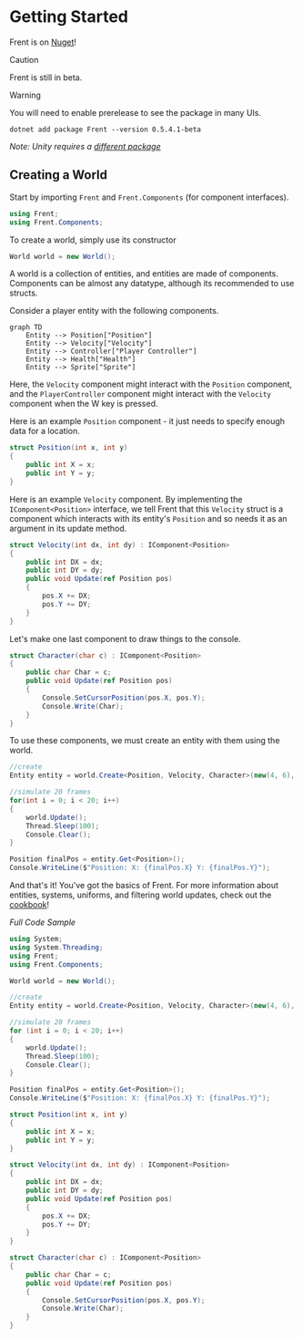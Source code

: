 
# Getting Started

Frent is on [Nuget](https://www.nuget.org/packages/Frent/)!

> [!CAUTION]
> Frent is still in beta.

> [!WARNING]
> You will need to enable prerelease to see the package in many UIs.

```pwsh
dotnet add package Frent --version 0.5.4.1-beta
```

*Note: Unity requires a [different package](https://itsbuggingme.github.io/Frent/docs/unity.html)*

## Creating a World
Start by importing `Frent` and `Frent.Components` (for component interfaces).
```csharp
using Frent;
using Frent.Components;
```
To create a world, simply use its constructor
```csharp
World world = new World(); 
```
A world is a collection of entities, and entities are made of components. Components can be almost any datatype, although its recommended to use structs.

Consider a player entity with the following components.
```mermaid
graph TD
    Entity --> Position["Position"]
    Entity --> Velocity["Velocity"]
    Entity --> Controller["Player Controller"]
    Entity --> Health["Health"]
    Entity --> Sprite["Sprite"]
```
Here, the `Velocity` component might interact with the `Position` component, and the `PlayerController` component might interact with the `Velocity` component when the W key is pressed.

Here is an example `Position` component - it just needs to specify enough data for a location.
```csharp
struct Position(int x, int y)
{
    public int X = x;
    public int Y = y;
}
```
Here is an example `Velocity` component. By implementing the `IComponent<Position>` interface, we tell Frent that this `Velocity` struct is a component which interacts with its entity's `Position` and so needs it as an argument in its update method.
```csharp
struct Velocity(int dx, int dy) : IComponent<Position>
{
    public int DX = dx;
    public int DY = dy;
    public void Update(ref Position pos)
    {
        pos.X += DX;
        pos.Y += DY;
    }
}
```
Let's make one last component to draw things to the console.
```csharp
struct Character(char c) : IComponent<Position>
{
    public char Char = c;
    public void Update(ref Position pos)
    {
        Console.SetCursorPosition(pos.X, pos.Y);
        Console.Write(Char);
    }
}
```
To use these components, we must create an entity with them using the world.
```csharp
//create
Entity entity = world.Create<Position, Velocity, Character>(new(4, 6), new(2, 0), new('@'));

//simulate 20 frames
for(int i = 0; i < 20; i++)
{
    world.Update();
    Thread.Sleep(100);
    Console.Clear();
}

Position finalPos = entity.Get<Position>();
Console.WriteLine($"Position: X: {finalPos.X} Y: {finalPos.Y}");
```
And that's it! You've got the basics of Frent.
For more information about entities, systems, uniforms, and filtering world updates, check out the [cookbook](https://itsbuggingme.github.io/Frent/cookbook/component-composition.html)!

*Full Code Sample*
```csharp
using System;
using System.Threading;
using Frent;
using Frent.Components;

World world = new World();

//create
Entity entity = world.Create<Position, Velocity, Character>(new(4, 6), new(2, 0), new('@'));

//simulate 20 frames
for (int i = 0; i < 20; i++)
{
    world.Update();
    Thread.Sleep(100);
    Console.Clear();
}

Position finalPos = entity.Get<Position>();
Console.WriteLine($"Position: X: {finalPos.X} Y: {finalPos.Y}");

struct Position(int x, int y)
{
    public int X = x;
    public int Y = y;
}

struct Velocity(int dx, int dy) : IComponent<Position>
{
    public int DX = dx;
    public int DY = dy;
    public void Update(ref Position pos)
    {
        pos.X += DX;
        pos.Y += DY;
    }
}

struct Character(char c) : IComponent<Position>
{
    public char Char = c;
    public void Update(ref Position pos)
    {
        Console.SetCursorPosition(pos.X, pos.Y);
        Console.Write(Char);
    }
}
```
